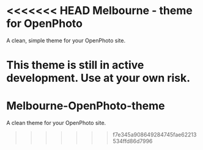 <<<<<<< HEAD
Melbourne - theme for OpenPhoto
==============

A clean, simple theme for your OpenPhoto site.

This theme is still in active development. Use at your own risk.
=======
Melbourne-OpenPhoto-theme
=========================

A clean theme for your OpenPhoto site.
>>>>>>> f7e345a908649284745fae62213534ffd86d7996
